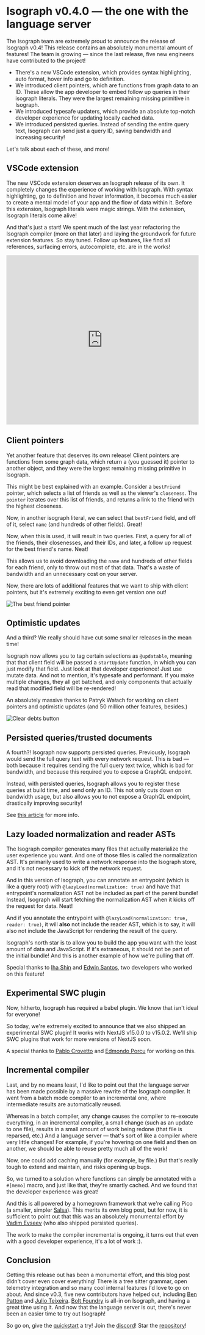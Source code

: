 # Isograph v0.4.0 — the one with the language server

The Isograph team are extremely proud to announce the release of Isograph v0.4! This release contains an absolutely monumental amount of features! The team is growing — since the last release, five new engineers have contributed to the project!

- There's a new VSCode extension, which provides syntax highlighting, auto format, hover info and go to definition.
- We introduced client pointers, which are functions from graph data to an ID. These allow the app developer to embed follow up queries in their isograph literals. They were the largest remaining missing primitive in Isograph.
- We introduced typesafe updaters, which provide an absolute top-notch developer experience for updating locally cached data.
- We introduced persisted queries. Instead of sending the entire query text, Isograph can send just a query ID, saving bandwidth and increasing security!

Let's talk about each of these, and more!

<!-- truncate -->

## VSCode extension

The new VSCode extension deserves an Isograph release of its own. It completely changes the experience of working with Isograph. With syntax highlighting, go to definition and hover information, it becomes much easier to create a mental model of your app and the flow of data within it. Before this extension, Isograph literals were magic strings. With the extension, Isograph literals come alive!

And that's just a start! We spent much of the last year refactoring the Isograph compiler (more on that later) and laying the groundwork for future extension features. So stay tuned. Follow up features, like find all references, surfacing errors, autocomplete, etc. are in the works!

<iframe width="100%" height="444" src="https://www.youtube.com/embed/rw0dc3UPWto?si=WbGPwLwQUG30xk9S" title="Demonstration of the Isograph VSCode extension" frameborder="0" allow="autoplay; clipboard-write; encrypted-media; picture-in-picture; web-share" referrerpolicy="strict-origin-when-cross-origin" allowfullscreen></iframe>

## Client pointers

Yet another feature that deserves its own release! Client pointers are functions from some graph data, which return a (you guessed it) pointer to another object, and they were the largest remaining missing primitive in Isograph.

This might be best explained with an example. Consider a `bestFriend` pointer, which selects a list of friends as well as the viewer's `closeness`. The `pointer` iterates over this list of friends, and returns a link to the friend with the highest closeness.

Now, in another isograph literal, we can select that `bestFriend` field, and off of it, select `name` (and hundreds of other fields). Great!

Now, when this is used, it will result in two queries. First, a query for all of the friends, their closenesses, and their IDs, and later, a follow up request for the best friend's name. Neat!

This allows us to avoid downloading the `name` and hundreds of other fields for each friend, only to throw out most of that data. That's a waste of bandwidth and an unnecessary cost on your server.

Now, there are lots of additional features that we want to ship with client pointers, but it's extremely exciting to even get version one out!

![The best friend pointer](/img/best-friend-pointer.png)

## Optimistic updates

And a third? We really should have cut some smaller releases in the mean time!

Isograph now allows you to tag certain selections as `@updatable`, meaning that that client field will be passed a `startUpdate` function, in which you can just modify that field. Just look at that developer experience! Just use mutate data. And not to mention, it's typesafe and performant. If you make multiple changes, they all get batched, and only components that actually read that modified field will be re-rendered!

An absolutely massive thanks to Patryk Wałach for working on client pointers and optimistic updates (and 50 million other features, besides.)

![Clear debts button](/img/clear-debts.png)

## Persisted queries/trusted documents

A fourth?! Isograph now supports persisted queries. Previously, Isograph would send the full query text with every network request. This is bad — both because it requires sending the full query text twice, which is bad for bandwidth, and because this required you to expose a GraphQL endpoint.

Instead, with persisted queries, Isograph allows you to register these queries at build time, and send only an ID. This not only cuts down on bandwidth usage, but also allows you to not expose a GraphQL endpoint, drastically improving security!

See [this article](https://benjie.dev/graphql/trusted-documents) for more info.

## Lazy loaded normalization and reader ASTs

The Isograph compiler generates many files that actually materialize the user experience you want. And one of those files is called the normalization AST. It's primarily used to write a network response into the Isograph store, and it's not necessary to kick off the network request.

And in this version of Isograph, you can annotate an entrypoint (which is like a query root) with `@lazyLoad(normalization: true)` and have that entrypoint's normalization AST not be included as part of the parent bundle! Instead, Isograph will start fetching the normalization AST when it kicks off the request for data. Neat!

And if you annotate the entrypoint with `@lazyLoad(normalization: true, reader: true)`, it will **also** not include the reader AST, which is to say, it will also not include the JavaScript for rendering the result of the query.

Isograph's north star is to allow you to build the app you want with the least amount of data and JavaScript. If it's extraneous, it should not be part of the initial bundle! And this is another example of how we're pulling that off.

Special thanks to [Iha Shin](https://x.com/xiniha_1e88df) and [Edwin Santos](https://github.com/dialectician4), two developers who worked on this feature!

## Experimental SWC plugin

Now, hitherto, Isograph has required a babel plugin. We know that isn't ideal for everyone!

So today, we're extremely excited to announce that we also shipped an experimental SWC plugin! It works with NextJS v15.0.0 to v15.0.2. We'll ship SWC plugins that work for more versions of NextJS soon.

A special thanks to [Pablo Crovetto](https://github.com/Pablinho) and [Edmondo Porcu](https://x.com/edmondo_po) for working on this.

## Incremental compiler

Last, and by no means least, I'd like to point out that the language server has been made possible by a massive rewrite of the Isograph compiler. It went from a batch mode compiler to an incremental one, where intermediate results are automatically reused.

Whereas in a batch compiler, any change causes the compiler to re-execute everything, in an incremental compiler, a small change (such as an update to one file), results in a small amount of work being redone (that file is reparsed, etc.) And a language server — that's sort of like a compiler where very little changes! For example, if you're hovering on one field and then on another, we should be able to reuse pretty much all of the work!

Now, one could add caching manually (for example, by file.) But that's really tough to extend and maintain, and risks opening up bugs.

So, we turned to a solution where functions can simply be annotated with a `#[memo]` macro, and just like that, they're smartly cached. And we found that the developer experience was great!

And this is all powered by a homegrown framework that we're calling Pico (a smaller, simpler [Salsa](https://github.com/salsa-rs/salsa)). This merits its own blog post, but for now, it is sufficient to point out that this was an absolutely monumental effort by [Vadim Evseev](https://x.com/Chiffa117) (who also shipped persisted queries).

The work to make the compiler incremental is ongoing, it turns out that even with a good developer experience, it's a lot of work :).

## Conclusion

Getting this release out has been a monumental effort, and this blog post didn't cover even cover everything! There is a tree sitter grammar, open telemetry integration and so many cool internal features I'd love to go on about. And since v0.3, five new contributors have helped out, including [Ben Patton](https://x.com/benapatton) and [Julio Teixeira](https://github.com/jcesarprog). [Bolt Foundry](https://boltfoundry.com/) is all-in on Isograph, and having a great time using it. And now that the language server is out, there's never been an easier time to try out Isograph!

So go on, give the [quickstart](https://isograph.dev/docs/quickstart/) a try! Join the [discord](https://isograph.dev/discord)! Star the [repository](https://github.com/isographlabs/isograph)!
